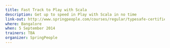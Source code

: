 ```yaml
---
title: Fast Track to Play with Scala
description: Get up to speed in Play with Scala in no time
link-out: http://www.springpeople.com/courses/regular/typesafe-certified-fast-track-to-play-with-scala-workshop-training-course.php
where: Bangalore
when: 5 September 2014
trainers: TBA
organizer: SpringPeople
---
```

